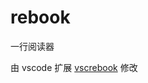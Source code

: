 # rebook

一行阅读器

由 vscode 扩展 [vscrebook](https://marketplace.visualstudio.com/items?itemName=Cyanogenaq.vscrebook) 修改
